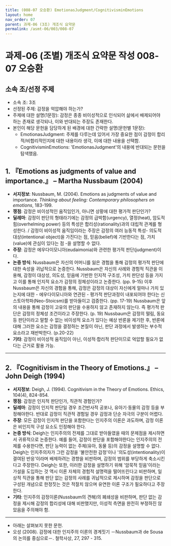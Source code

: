 ```yaml
---
title: (008-07 오승환) EmotionasJudgment/CognitivisminEmotions
layout: home
nav_order: 07
parent: 과제-06 (3조) 개조식 요약문
permalink: /asmt-06/003/008-07
---
```


# 과제-06 (조별) 개조식 요약문 작성 008-07 오승환

## 소속 조/선정 주제

- 소속 조: 3조
- 선정된 주제: 감정을 억압해야 하는가?
- 주제에 대한 설명(1문장): 감정은 종종 비이성적으로 인식되어 삶에서 배제되어야 하는 존재로 생각되나, 이와 반대되는 주장도 존재한다.
- 본인이 해당 문헌을 담당하게 된 배경에 대한 간략한 설명(문헌별 1문장):  
  - EmotionasJudgment: 주제를 다루는데 있어서 가장 중요한 점이 감정이 합리적/비합리적인지에 대한 내용이라 생각, 이에 대한 내용을 선택함.
  - CognitivisminEmotions: 'EmotionasJudgment'의 내용에 반대되는 문헌을 탐색했음.


## 1. 『Emotions as judgments of value and importance.』 – Martha Nussbaum (2004)

- **서지정보**: Nussbaum, M. (2004). Emotions as judgments of value and importance. *Thinking about feeling: Contemporary philosophers on emotions*, 183-199.
- **쟁점**: 감정은 비이성적인 움직임인가, 아니면 상황에 대한 평가적 판단인가?
- **딜레마**: 감정이 판단의 형태라기에는 감정의 급박함(urgency), 열정(heat), 암도적 힘(overhelming power) 등의 특성은 합리성(rationality)과의 대립적 관계를 형성한다. / 감정이 비이성적 움직임이라는 주장은 감정의 여러 능동적 특성- 의도적 대상(intentional object)을 가진다는 점, 믿음(belief)에 기반한다는 점, 가치(value)에 관심이 있다는 점 -을 설명할 수 없다.
- **주장**: 감정은 에우다이모니아(eudaimonia)와 관련한 평가적 판단(judgment)이다. 
- **논증 방식**: Nussbaum은 자신의 어머니를 잃은 경험을 통해 감정의 평가적 판단에 대한 속성을 귀납적으로 논증한다. Nussbaum은 자신의 사례와 경험적 직관을 이용해, 감정이 대상성, 의도성, 믿음에 기반한 인지적 구조성, 가치 판단성 등을 가지고 이를 통해 인지적 요소가 감정의 정체성이라고 논증한다. (pp. 9-15) 이후 Nussbaum은 자신의 경험을 통해, 감정은 감정의 대상이 자신에게 얼마나 가치 있는지에 대한 - 에우다이모니아와 연관된 - 평가적 판단과정이 내포되어야 한다는 신스토아학파(Neo-Stoicsm)를 받아들이고 검증한다. (pp. 17-19) Nussbaum은 앞의 내용을 통해 감정이 고유의 판단을 수용하지 않고 존재하지 않는다. 즉 평가적 판단은 감정의 정체성 조건이라고 주장한다. (p. 19) Nussbaum은 감정의 떨림, 동요 등 판단이라고 말할 수 없는 비이성적 요소가 있다는 예상 반론을 제기한 후, 반론에 대해 그러한 요소는 감정을 결정하는 본질이 아닌, 판단 과정에서 발생하는 부수적 요소라고 재반박한다. (p.20-22)
- **기타**: 감정이 비이성적 움직임이 아닌, 이성적·합리적 판단이므로 억압할 필요가 없다는 근거로 활용 가능.

---

## 2. 『Cognitivism in the Theory of Emotions.』 – John Deigh (1994)

- **서지정보**: Deigh, J. (1994). Cognitivism in the Theory of Emotions. Ethics, 104(4), 824-854.
- **쟁점**: 감정은 인지적 판단인가, 직관적 경험인가?
- **딜레마**: 감정이 인지적 판단일 경우 조건반사적 공포나, 유아기·동물의 감정 등을 부정해야한다. 반대로 감정이 직관적 경험일 경우 감정과 단순 자극의 구분이 어렵다.
- **주장**: 모든 감정이 인지적 판단을 포함한다는 인지주의 이론은 과도하며, 감정 이론은 비인지적 구성 요소도 인정해야 한다.
- **논증 방식**: Deigh는 인지주의의 전제를 그대로 받아들였을 때의 문제점을 제시하면서 귀류적으로 논증한다. 예를 들어, 감정이 판단을 포함해야한다는 인지주의의 전제를 수용한다면, 판단 능력이 없는 주체(유아, 동물 등)의 감정을 설명할 수 없다. Deigh는 인지주의자가 그런 감정을 '불안전한 감정'이나 '의도성(intentionality)이 결여된 반응'이라며 배제하려는 경향을 비판하며, 감정의 범위를 부당하게 축소시킨다고 주장한다. Deigh는 또한, 이러한 감정을 설명하기 위해 '암묵적 믿음'이라는 가설을 도입하는 것 역시 이론 자체의 경험적 설명력을 떨어뜨린다고 비판하며, 일상적 직관을 통해 판단 없는 감정의 사례를 귀납적으로 제시하며 감정을 판단으로 구성된 개념으로 한정짓는 것은 적절치 않으며 유연한 이론 구조가 필요하다고 주장한다.
- **기타**: 인지주의 감정이론(Nussbaum의 견해)의 폐쇄성을 비판하며, 판단 없는 감정을 제시해 감정의 합리성에 대해 비판했지만, 이성적 측면을 완전히 부정하진 않았음을 주의해야 함.

---
- 아래는 살펴보지 못한 문헌.
- 오성 (2008). 감정에 대한 인지주의 이론의 경계짓기 －Nussbaum과 de Sousa의 논의를 중심으로－. 철학사상, 27, 297 - 315.


